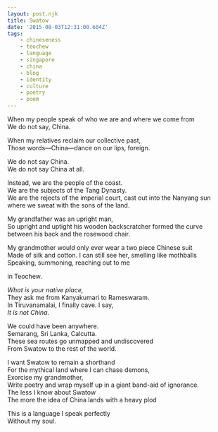 ```yaml
---
layout: post.njk
title: Swatow
date: '2015-08-03T12:31:00.604Z'
tags:
    - chineseness
    - teochew
    - language
    - singapore
    - china
    - blog
    - identity
    - culture
    - poetry
    - poem
---
```


When my people speak of who we are and where we come from  
We do not say, China.

When my relatives reclaim our collective past,  
Those words—China—dance on our lips, foreign.

We do not say China.  
We do not say China at all.

Instead, we are the people of the coast.  
We are the subjects of the Tang Dynasty.  
We are the rejects of the imperial court, cast out into the Nanyang sun where we sweat with the sons of the land.

My grandfather was an upright man,  
So upright and uptight his wooden backscratcher formed the curve between his back and the rosewood chair.

My grandmother would only ever wear a two piece Chinese suit  
Made of silk and cotton. I can still see her, smelling like mothballs  
Speaking, summoning, reaching out to me

in Teochew.

_What is your native place,_  
They ask me from Kanyakumari to Rameswaram.  
In Tiruvanamalai, I finally cave. I say,  
_It is not China._

We could have been anywhere.  
Semarang, Sri Lanka, Calcutta.  
These sea routes go unmapped and undiscovered  
From Swatow to the rest of the world.

I want Swatow to remain a shorthand  
For the mythical land where I can chase demons,  
Exorcise my grandmother,  
Write poetry and wrap myself up in a giant band-aid of ignorance.  
The less I know about Swatow  
The more the idea of China lands with a heavy plod

This is a language I speak perfectly  
Without my soul.
